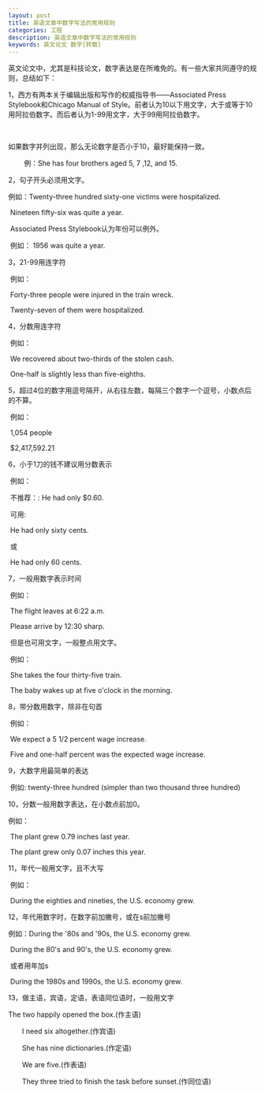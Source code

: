 ```yaml
---
layout: post
title: 英语文章中数字写法的常用规则
categories: 工程
description: 英语文章中数字写法的常用规则
keywords: 英文论文 数字[转载]
---
```


英文论文中，尤其是科技论文，数字表达是在所难免的。有一些大家共同遵守的规则，总结如下：

1，西方有两本关于编辑出版和写作的权威指导书——Associated Press Stylebook和Chicago Manual of Style。前者认为10以下用文字，大于或等于10用阿拉伯数字。而后者认为1-99用文字，大于99用阿拉伯数字。

​     

   如果数字并列出现，那么无论数字是否小于10，最好能保持一致。

　　   例：She has four brothers aged 5, 7 ,12, and 15.

2，句子开头必须用文字。

   例如：Twenty-three hundred sixty-one victims were hospitalized.

​        Nineteen fifty-six was quite a year.

​        Associated Press Stylebook认为年份可以例外。

​        例如： 1956 was quite a year.

3，21-99用连字符

​      例如：

​       Forty-three people were injured in the train wreck.

​       Twenty-seven of them were hospitalized.

4，分数用连字符

​     例如：

​     We recovered about two-thirds of the stolen cash.

​     One-half is slightly less than five-eighths.

5，超过4位的数字用逗号隔开，从右往左数，每隔三个数字一个逗号，小数点后的不算。

​    例如：

​    1,054 people

​    $2,417,592.21

6，小于1刀的钱不建议用分数表示

​     例如：

​     不推荐：: He had only $0.60.

​     可用:

​            He had only sixty cents.

​               或

​           He had only 60 cents.

7，一般用数字表示时间

​       例如：

​                  The flight leaves at 6:22 a.m.

​                   Please arrive by 12:30 sharp.

​      但是也可用文字，一般整点用文字。

​     例如：

​          She takes the four thirty-five train.

​         The baby wakes up at five o'clock in the morning.

8，带分数用数字，除非在句首

​     例如：

​    We expect a 5 1/2 percent wage increase.

​     Five and one-half percent was the expected wage increase.

9，大数字用最简单的表达

​    例如: twenty-three hundred (simpler than two thousand three hundred)

10，分数一般用数字表达，在小数点前加0。

   例如：

​        The plant grew 0.79 inches last year.

​        The plant grew only 0.07 inches this year.

11，年代一般用文字，且不大写

​     例如：

​      During the eighties and nineties, the U.S. economy grew.

12，年代用数字时，在数字前加撇号，或在s前加撇号

   例如：During the '80s and '90s, the U.S. economy grew.

​               During the 80's and 90's, the U.S. economy grew.

​               或者用年加s

​                During the 1980s and 1990s, the U.S. economy grew.

13，做主语，宾语，定语，表语同位语时，一般用文字

   The two happily opened the box.(作主语)

　　I need six altogether.(作宾语)

　　She has nine dictionaries.(作定语)

　　We are five.(作表语)

　　They three tried to finish the task before sunset.(作同位语)




